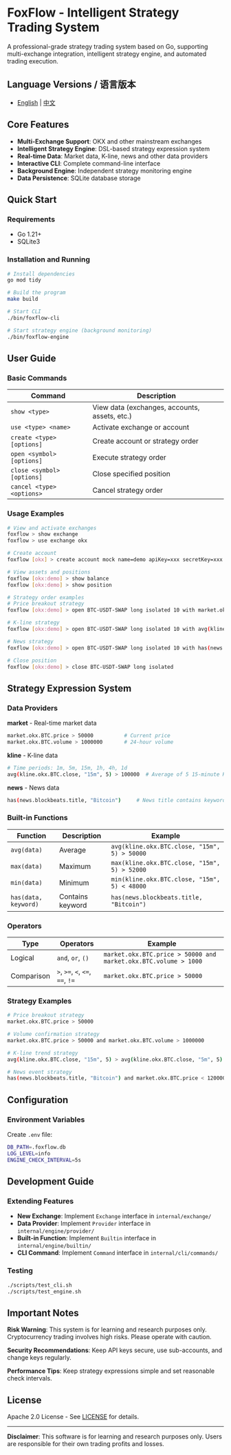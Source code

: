 # FoxFlow - Intelligent Strategy Trading System

A professional-grade strategy trading system based on Go, supporting multi-exchange integration, intelligent strategy engine, and automated trading execution.

## Language Versions / 语言版本

- [English](README.md) | [中文](README.zh-CN.md)

## Core Features

- **Multi-Exchange Support**: OKX and other mainstream exchanges
- **Intelligent Strategy Engine**: DSL-based strategy expression system
- **Real-time Data**: Market data, K-line, news and other data providers
- **Interactive CLI**: Complete command-line interface
- **Background Engine**: Independent strategy monitoring engine
- **Data Persistence**: SQLite database storage

## Quick Start

### Requirements
- Go 1.21+
- SQLite3

### Installation and Running

```bash
# Install dependencies
go mod tidy

# Build the program
make build

# Start CLI
./bin/foxflow-cli

# Start strategy engine (background monitoring)
./bin/foxflow-engine
```

## User Guide

### Basic Commands

| Command | Description |
|---------|-------------|
| `show <type>` | View data (exchanges, accounts, assets, etc.) |
| `use <type> <name>` | Activate exchange or account |
| `create <type> [options]` | Create account or strategy order |
| `open <symbol> [options]` | Execute strategy order |
| `close <symbol> [options]` | Close specified position |
| `cancel <type> <options>` | Cancel strategy order |

### Usage Examples

```bash
# View and activate exchanges
foxflow > show exchange
foxflow > use exchange okx

# Create account
foxflow [okx] > create account mock name=demo apiKey=xxx secretKey=xxx passphrase=xxx

# View assets and positions
foxflow [okx:demo] > show balance
foxflow [okx:demo] > show position

# Strategy order examples
# Price breakout strategy
foxflow [okx:demo] > open BTC-USDT-SWAP long isolated 10 with market.okx.BTC.price > 50000

# K-line strategy
foxflow [okx:demo] > open BTC-USDT-SWAP long isolated 10 with avg(kline.okx.BTC.close, "15m", 5) > 100000

# News strategy
foxflow [okx:demo] > open BTC-USDT-SWAP long isolated 10 with has(news.blockbeats.title, "breakthrough")

# Close position
foxflow [okx:demo] > close BTC-USDT-SWAP long isolated
```

## Strategy Expression System

### Data Providers

**market** - Real-time market data
```bash
market.okx.BTC.price > 50000          # Current price
market.okx.BTC.volume > 1000000       # 24-hour volume
```

**kline** - K-line data
```bash
# Time periods: 1m, 5m, 15m, 1h, 4h, 1d
avg(kline.okx.BTC.close, "15m", 5) > 100000  # Average of 5 15-minute K-line closing prices
```

**news** - News data
```bash
has(news.blockbeats.title, "Bitcoin")     # News title contains keyword
```

### Built-in Functions

| Function | Description | Example |
|----------|-------------|---------|
| `avg(data)` | Average | `avg(kline.okx.BTC.close, "15m", 5) > 50000` |
| `max(data)` | Maximum | `max(kline.okx.BTC.close, "15m", 5) > 52000` |
| `min(data)` | Minimum | `min(kline.okx.BTC.close, "15m", 5) < 48000` |
| `has(data, keyword)` | Contains keyword | `has(news.blockbeats.title, "Bitcoin")` |

### Operators

| Type | Operators | Example |
|------|-----------|---------|
| Logical | `and`, `or`, `()` | `market.okx.BTC.price > 50000 and market.okx.BTC.volume > 1000` |
| Comparison | `>`, `>=`, `<`, `<=`, `==`, `!=` | `market.okx.BTC.price > 50000` |

### Strategy Examples

```bash
# Price breakout strategy
market.okx.BTC.price > 50000

# Volume confirmation strategy
market.okx.BTC.price > 50000 and market.okx.BTC.volume > 1000000

# K-line trend strategy
avg(kline.okx.BTC.close, "15m", 5) > avg(kline.okx.BTC.close, "5m", 5)

# News event strategy
has(news.blockbeats.title, "Bitcoin") and market.okx.BTC.price < 120000
```

## Configuration

### Environment Variables

Create `.env` file:

```bash
DB_PATH=.foxflow.db
LOG_LEVEL=info
ENGINE_CHECK_INTERVAL=5s
```

## Development Guide

### Extending Features

- **New Exchange**: Implement `Exchange` interface in `internal/exchange/`
- **Data Provider**: Implement `Provider` interface in `internal/engine/provider/`
- **Built-in Function**: Implement `Builtin` interface in `internal/engine/builtin/`
- **CLI Command**: Implement `Command` interface in `internal/cli/commands/`

### Testing

```bash
./scripts/test_cli.sh
./scripts/test_engine.sh
```

## Important Notes

**Risk Warning**: This system is for learning and research purposes only. Cryptocurrency trading involves high risks. Please operate with caution.

**Security Recommendations**: Keep API keys secure, use sub-accounts, and change keys regularly.

**Performance Tips**: Keep strategy expressions simple and set reasonable check intervals.

## License

Apache 2.0 License - See [LICENSE](LICENSE) for details.

---

**Disclaimer**: This software is for learning and research purposes only. Users are responsible for their own trading profits and losses.